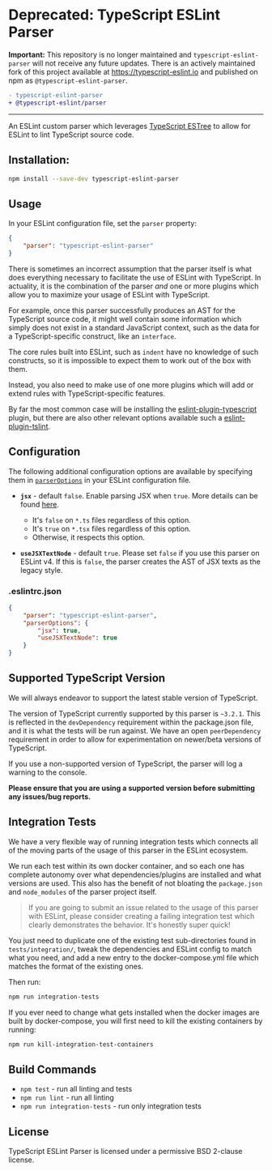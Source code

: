 # Deprecated: TypeScript ESLint Parser

**Important:** This repository is no longer maintained and `typescript-eslint-parser` will not receive any future updates. There is an actively maintained fork of this project available at https://typescript-eslint.io and published on npm as `@typescript-eslint-parser`.

```diff
- typescript-eslint-parser
+ @typescript-eslint/parser
```

---

An ESLint custom parser which leverages [TypeScript ESTree](https://github.com/JamesHenry/typescript-estree) to allow for ESLint to lint TypeScript source code.


## Installation:

```sh
npm install --save-dev typescript-eslint-parser
```

## Usage

In your ESLint configuration file, set the `parser` property:

```json
{
    "parser": "typescript-eslint-parser"
}
```

There is sometimes an incorrect assumption that the parser itself is what does everything necessary to facilitate the use of ESLint with TypeScript. In actuality, it is the combination of the parser _and_ one or more plugins which allow you to maximize your usage of ESLint with TypeScript.

For example, once this parser successfully produces an AST for the TypeScript source code, it might well contain some information which simply does not exist in a standard JavaScript context, such as the data for a TypeScript-specific construct, like an `interface`.

The core rules built into ESLint, such as `indent` have no knowledge of such constructs, so it is impossible to expect them to work out of the box with them.

Instead, you also need to make use of one more plugins which will add or extend rules with TypeScript-specific features.

By far the most common case will be installing the [eslint-plugin-typescript](https://github.com/nzakas/eslint-plugin-typescript) plugin, but there are also other relevant options available such a [eslint-plugin-tslint](https://github.com/JamesHenry/eslint-plugin-tslint).

## Configuration

The following additional configuration options are available by specifying them in [`parserOptions`](https://eslint.org/docs/user-guide/configuring#specifying-parser-options) in your ESLint configuration file.

- **`jsx`** - default `false`. Enable parsing JSX when `true`. More details can be found [here](https://www.typescriptlang.org/docs/handbook/jsx.html).
    - It's `false` on `*.ts` files regardless of this option.
    - It's `true` on `*.tsx` files regardless of this option.
    - Otherwise, it respects this option.

- **`useJSXTextNode`** - default `true`. Please set `false` if you use this parser on ESLint v4. If this is `false`, the parser creates the AST of JSX texts as the legacy style.

### .eslintrc.json

```json
{
    "parser": "typescript-eslint-parser",
    "parserOptions": {
        "jsx": true,
        "useJSXTextNode": true
    }
}
```

## Supported TypeScript Version

We will always endeavor to support the latest stable version of TypeScript.

The version of TypeScript currently supported by this parser is `~3.2.1`. This is reflected in the `devDependency` requirement within the package.json file, and it is what the tests will be run against. We have an open `peerDependency` requirement in order to allow for experimentation on newer/beta versions of TypeScript.

If you use a non-supported version of TypeScript, the parser will log a warning to the console.

**Please ensure that you are using a supported version before submitting any issues/bug reports.**

## Integration Tests

We have a very flexible way of running integration tests which connects all of the moving parts of the usage of this parser in the ESLint ecosystem.

We run each test within its own docker container, and so each one has complete autonomy over what dependencies/plugins are installed and what versions are used. This also has the benefit of not bloating the `package.json` and `node_modules` of the parser project itself.

> If you are going to submit an issue related to the usage of this parser with ESLint, please consider creating a failing integration test which clearly demonstrates the behavior. It's honestly super quick!

You just need to duplicate one of the existing test sub-directories found in `tests/integration/`, tweak the dependencies and ESLint config to match what you need, and add a new entry to the docker-compose.yml file which matches the format of the existing ones.

Then run:

```sh
npm run integration-tests
```

If you ever need to change what gets installed when the docker images are built by docker-compose, you will first need to kill the existing containers by running:

```sh
npm run kill-integration-test-containers
```

## Build Commands

- `npm test` - run all linting and tests
- `npm run lint` - run all linting
- `npm run integration-tests` - run only integration tests

## License

TypeScript ESLint Parser is licensed under a permissive BSD 2-clause license.
